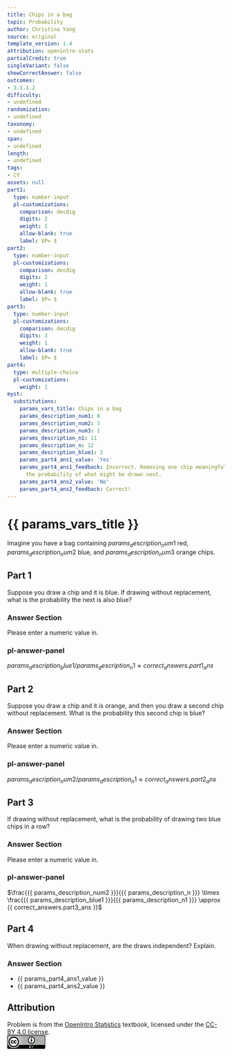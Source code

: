 ```yaml
---
title: Chips in a bag
topic: Probability
author: Christina Yang
source: original
template_version: 1.4
attribution: openintro-stats
partialCredit: true
singleVariant: false
showCorrectAnswer: false
outcomes:
- 3.1.1.2
difficulty:
- undefined
randomization:
- undefined
taxonomy:
- undefined
span:
- undefined
length:
- undefined
tags:
- CY
assets: null
part1:
  type: number-input
  pl-customizations:
    comparison: decdig
    digits: 2
    weight: 1
    allow-blank: true
    label: $P= $
part2:
  type: number-input
  pl-customizations:
    comparison: decdig
    digits: 2
    weight: 1
    allow-blank: true
    label: $P= $
part3:
  type: number-input
  pl-customizations:
    comparison: decdig
    digits: 3
    weight: 1
    allow-blank: true
    label: $P= $
part4:
  type: multiple-choice
  pl-customizations:
    weight: 1
myst:
  substitutions:
    params_vars_title: Chips in a bag
    params_description_num1: 8
    params_description_num2: 3
    params_description_num3: 1
    params_description_n1: 11
    params_description_n: 12
    params_description_blue1: 2
    params_part4_ans1_value: 'Yes'
    params_part4_ans1_feedback: Incorrect. Removing one chip meaningfully changes
      the probability of what might be drawn next.
    params_part4_ans2_value: 'No'
    params_part4_ans2_feedback: Correct!
---
```

# {{ params_vars_title }}
Imagine you have a bag containing ${{ params_description_num1 }}$ red, ${{ params_description_num2 }}$ blue, and ${{ params_description_num3 }}$ orange chips.

## Part 1

Suppose you draw a chip and it is blue. If drawing without replacement, what is the probability the next is also blue?

### Answer Section

Please enter a numeric value in.

### pl-answer-panel

${{ params_description_blue1 }} / {{ params_description_n1 }} \approx {{ correct_answers.part1_ans }}$

## Part 2

Suppose you draw a chip and it is orange, and then you draw a second chip without replacement. What is the probability this second chip is blue?

### Answer Section

Please enter a numeric value in.

### pl-answer-panel

${{ params_description_num2 }} / {{ params_description_n1 }} \approx {{ correct_answers.part2_ans }}$

## Part 3

If drawing without replacement, what is the probability of drawing two blue chips in a row?

### Answer Section

Please enter a numeric value in.

### pl-answer-panel

$\frac{{{ params_description_num2 }}}{{{ params_description_n }}} \times \frac{{{ params_description_blue1 }}}{{{ params_description_n1 }}} \approx {{ correct_answers.part3_ans }}$

## Part 4

When drawing without replacement, are the draws independent? Explain.

### Answer Section

- {{ params_part4_ans1_value }}
- {{ params_part4_ans2_value }}

## Attribution

Problem is from the [OpenIntro Statistics](https://openintro.org/book/os/) textbook, licensed under the [CC-BY 4.0 license](https://creativecommons.org/licenses/by/4.0/).<br>![Image representing the Creative Commons 4.0 BY license.](https://raw.githubusercontent.com/firasm/bits/master/by.png)